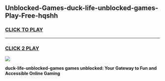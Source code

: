 
## Unblocked-Games-duck-life-unblocked-games-Play-Free-hqshh
<h3>
<a href="https://premium76.site?title=duck-life-unblocked-games&ref=20M">CLICK TO PLAY</a></h3>
<hr>

<h3>
<a href="https://premium76.site?title=duck-life-unblocked-games&ref=20M">CLICK 2 PLAY</a>
  
</h3>

<a href="https://premium76.site?title=duck-life-unblocked-games&ref=19M"><img src="https://clearcache.store/games.png"></a>


**duck-life-unblocked-games games unblocked: Your Gateway to Fun and Accessible Online Gaming**
